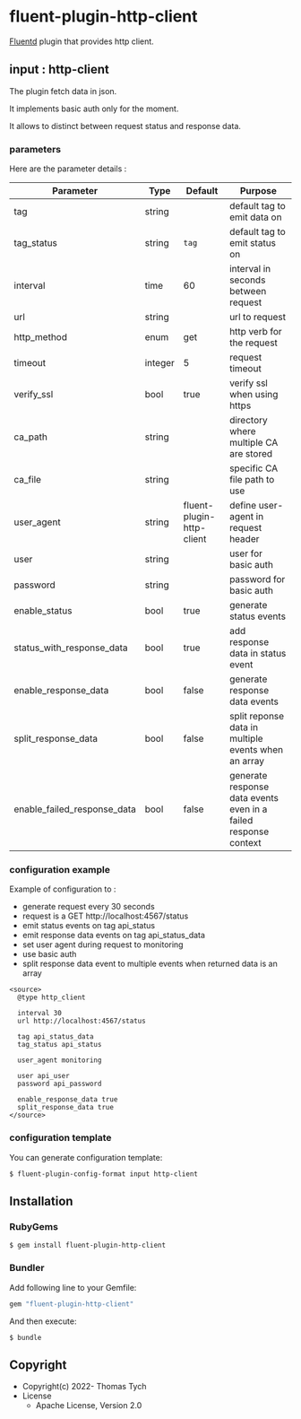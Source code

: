# fluent-plugin-http-client

[Fluentd](https://fluentd.org/) plugin that provides http client.

## input : http-client

The plugin fetch data in json.

It implements basic auth only for the moment.

It allows to distinct between request status and response data.

### parameters

Here are the parameter details :

| Parameter                   | Type    | Default                   | Purpose                                                         |
|-----------------------------|---------|---------------------------|-----------------------------------------------------------------|
| tag                         | string  |                           | default tag to emit data on                                     |
| tag_status                  | string  | `tag`                     | default tag to emit status on                                   |
| interval                    | time    | 60                        | interval in seconds between request                             |
| url                         | string  |                           | url to request                                                  |
| http_method                 | enum    | get                       | http verb for the request                                       |
| timeout                     | integer | 5                         | request timeout                                                 |
| verify_ssl                  | bool    | true                      | verify ssl when using https                                     |
| ca_path                     | string  |                           | directory where multiple CA are stored                          |
| ca_file                     | string  |                           | specific CA file path to use                                    |
| user_agent                  | string  | fluent-plugin-http-client | define user-agent in request header                             |
| user                        | string  |                           | user for basic auth                                             |
| password                    | string  |                           | password for basic auth                                         |
| enable_status               | bool    | true                      | generate status events                                          |
| status_with_response_data   | bool    | true                      | add response data in status event                               |
| enable_response_data        | bool    | false                     | generate response data events                                   |
| split_response_data         | bool    | false                     | split reponse data in multiple events when an array             |
| enable_failed_response_data | bool    | false                     | generate response data events even in a failed response context |


### configuration example

Example of configuration to :
- generate request every 30 seconds
- request is a GET http://localhost:4567/status
- emit status events on tag api_status
- emit response data events on tag api_status_data
- set user agent during request to monitoring
- use basic auth
- split response data event to multiple events when returned data is an array

``` text
<source>
  @type http_client

  interval 30
  url http://localhost:4567/status

  tag api_status_data
  tag_status api_status

  user_agent monitoring

  user api_user
  password api_password

  enable_response_data true
  split_response_data true
</source>

```

### configuration template

You can generate configuration template:

```
$ fluent-plugin-config-format input http-client
```


## Installation

### RubyGems

```
$ gem install fluent-plugin-http-client
```

### Bundler

Add following line to your Gemfile:

```ruby
gem "fluent-plugin-http-client"
```

And then execute:

```
$ bundle
```

## Copyright

* Copyright(c) 2022- Thomas Tych
* License
  * Apache License, Version 2.0
